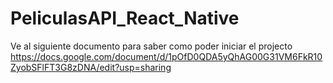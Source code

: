 # PeliculasAPI_React_Native

Ve al siguiente documento para saber como poder iniciar el projecto
https://docs.google.com/document/d/1pOfD0QDA5yQhAG00G31VM6FkR10ZyobSFlFT3G8zDNA/edit?usp=sharing
